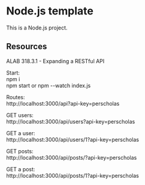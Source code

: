 # Node.js template

This is a Node.js project.

## Resources

ALAB 318.3.1 - Expanding a RESTful API

Start:<br> 
npm i<br>
npm start or npm --watch index.js

Routes:<br>
http://localhost:3000/api?api-key=perscholas

GET users:<br>
http://localhost:3000/api/users?api-key=perscholas

GET a user:<br>
http://localhost:3000/api/users/1?api-key=perscholas

GET posts:<br>
http://localhost:3000/api/posts/?api-key=perscholas

GET a post:<br>
http://localhost:3000/api/posts/1?api-key=perscholas